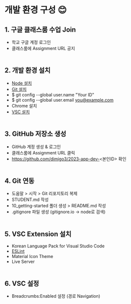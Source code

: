# 개발 환경 구성 😊

## 1. 구글 클래스룸 수업 Join
* 학교 구글 계정 로그인
* 클래스룸에 Assignment URL 공지
<br/><br/>

## 2. 개발 환경 설치
* [Node 설치](https://nodejs.org/)
* [Git 설치](https://git-scm.com/download/win)
* $ git config --global user.name "Your ID"
* $ git config --global user.email you@example.com
* Chrome 설치
* [VSC 설치](https://code.visualstudio.com/download)
<br/><br/>

## 3. GitHub 저장소 생성
* GitHub 계정 생성 & 로그인
* 클래스룸에 Assignment URL 클릭
* https://github.com/dimigo3/2023-app-dev-<본인ID> 확인
<br/><br/>

## 4. Git 연동
* 도움말 > 시작 > Git 리포지토리 복제
* STUDENT.md 작성
* 10_getting-started 폴더 생성 > README.md 작성
* .gitignore 파일 생성 (gitignore.io -> node로 검색)
<br/><br/>

## 5. VSC Extension 설치
* Korean Language Pack for Visual Studio Code
* [ESLint](https://ko.wikipedia.org/wiki/ESLint)
* Material Icon Theme
* Live Server
<br/><br/>

## 6. VSC 설정
* Breadcrumbs:Enabled 설정 (경로 Navigation)